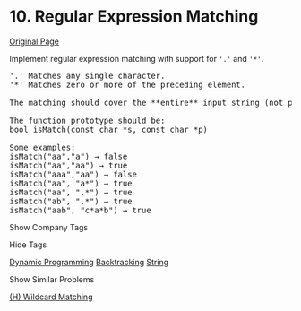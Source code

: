 # 10. Regular Expression Matching

[Original Page](https://leetcode.com/problems/regular-expression-matching/)

Implement regular expression matching with support for `'.'` and `'*'`.

<pre data-initialized="true" data-gclp-id="0">'.' Matches any single character.
'*' Matches zero or more of the preceding element.

The matching should cover the **entire** input string (not partial).

The function prototype should be:
bool isMatch(const char *s, const char *p)

Some examples:
isMatch("aa","a") → false
isMatch("aa","aa") → true
isMatch("aaa","aa") → false
isMatch("aa", "a*") → true
isMatch("aa", ".*") → true
isMatch("ab", ".*") → true
isMatch("aab", "c*a*b") → true
</pre>

<div>

<div id="company_tags" class="btn btn-xs btn-warning">Show Company Tags</div>

<span class="hidebutton" style="display: none;">[Google](/company/google/) [Facebook](/company/facebook/)</span></div>

<div>

<div id="tags" class="btn btn-xs btn-warning">Hide Tags</div>

<span class="hidebutton" style="display: inline;">[Dynamic Programming](/tag/dynamic-programming/) [Backtracking](/tag/backtracking/) [String](/tag/string/)</span></div>

<div>

<div id="similar" class="btn btn-xs btn-warning">Show Similar Problems</div>

<span class="hidebutton">[(H) Wildcard Matching](/problems/wildcard-matching/)</span></div>